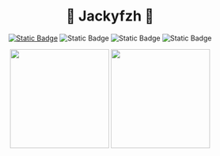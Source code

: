 <h1 align="center">🌭 Jackyfzh 🚩</h1>

<div align="center">
  
[![Static Badge](https://img.shields.io/badge/blog-Jacky-red?style=for-the-badge&logo=rss&logoColor=red)](https://jackyfzh.github.io)
![Static Badge](https://img.shields.io/badge/Python-3.9-blue?style=for-the-badge&logo=python&logoColor=blue)
![Static Badge](https://img.shields.io/badge/Java-17-yellow?style=for-the-badge)
![Static Badge](https://img.shields.io/badge/Vue-js-brightgreen?style=for-the-badge)

</div>

<p align="center">
  <img height="200" src="https://github-readme-stats.vercel.app/api?username=jacky-09&show_icons=true" />
  <img height="200" src="https://github-readme-stats.vercel.app/api/top-langs/?username=jacky-09&show_icons=true&layout=compact" />
</p>
